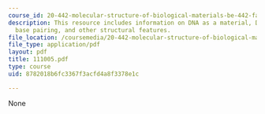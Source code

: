 ```yaml
---
course_id: 20-442-molecular-structure-of-biological-materials-be-442-fall-2005
description: This resource includes information on DNA as a material, DNA history,
  base pairing, and other structural features.
file_location: /coursemedia/20-442-molecular-structure-of-biological-materials-be-442-fall-2005/8782018b6fc3367f3acfd4a8f3378e1c_111005.pdf
file_type: application/pdf
layout: pdf
title: 111005.pdf
type: course
uid: 8782018b6fc3367f3acfd4a8f3378e1c

---
```

None